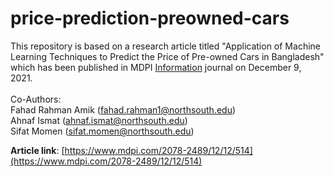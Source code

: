 # price-prediction-preowned-cars
This repository is based on a research article titled "Application of Machine Learning Techniques to Predict the Price
of Pre-owned Cars in Bangladesh" which has been published in MDPI [Information](https://www.mdpi.com/journal/information) journal on December 9, 2021. <br /> 
<br /> 
Co-Authors:<br /> 
Fahad Rahman Amik (fahad.rahman1@northsouth.edu)<br /> 
Ahnaf Ismat (ahnaf.ismat@northsouth.edu)<br /> 
Sifat Momen (sifat.momen@northsouth.edu)<br /> 

**Article link**: [https://www.mdpi.com/2078-2489/12/12/514](https://www.mdpi.com/2078-2489/12/12/514) <br />


